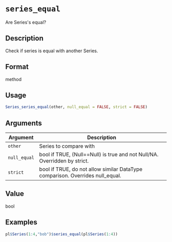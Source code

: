 # `series_equal`

Are Series's equal?

## Description

Check if series is equal with another Series.

## Format

method

## Usage

```r
Series_series_equal(other, null_equal = FALSE, strict = FALSE)
```

## Arguments

| Argument | Description                                                                   | 
| -------- | ----------------------------------------------------------------------------- |
| `other`         | Series to compare with                                                        | 
| `null_equal`         | bool if TRUE, (Null==Null) is true and not Null/NA. Overridden by strict.     | 
| `strict`         | bool if TRUE, do not allow similar DataType comparison. Overrides null\_equal. | 

## Value

bool

## Examples

```r
pl$Series(1:4,"bob")$series_equal(pl$Series(1:4))
```


